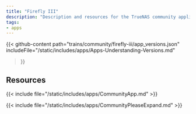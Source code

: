 ```yaml
---
title: "Firefly III"
description: "Description and resources for the TrueNAS community application called Firefly III."
tags:
- apps
---
```


{{< github-content 
    path="trains/community/firefly-iii/app_versions.json"
	includeFile="/static/includes/apps/Apps-Understanding-Versions.md"
>}}

## Resources

{{< include file="/static/includes/apps/CommunityApp.md" >}}

{{< include file="/static/includes/apps/CommunityPleaseExpand.md" >}}

<!--
<div class="docs-sections">

{{< doc-card title="<appname> Deployments" link="/resources/"
descr="How to deploy and configure the <appname> app." >}}

</div>
-->
